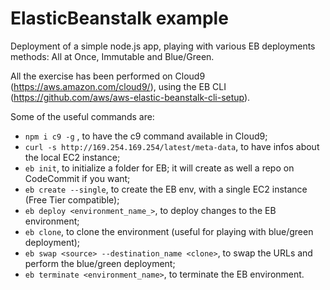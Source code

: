 # ElasticBeanstalk example

Deployment of a simple node.js app, playing with various EB deployments methods:
All at Once, Immutable and Blue/Green.

All the exercise has been performed on Cloud9 (https://aws.amazon.com/cloud9/), using the EB CLI (https://github.com/aws/aws-elastic-beanstalk-cli-setup).

Some of the useful commands are:

* `npm i c9 -g` , to have the c9 command available in Cloud9;
* `curl -s http://169.254.169.254/latest/meta-data`, to have infos about the local EC2 instance;
* `eb init`, to initialize a folder for EB; it will create as well a repo on CodeCommit if you want;
* `eb create --single`, to create the EB env, with a single EC2 instance (Free Tier compatible);
* `eb deploy <environment_name_>`, to deploy changes to the EB environment;
* `eb clone`, to clone the environment (useful for playing with blue/green deployment);
* `eb swap <source> --destination_name <clone>`, to swap the URLs and perform the blue/green deployment;
* `eb terminate <environment_name>`, to terminate the EB environment.
